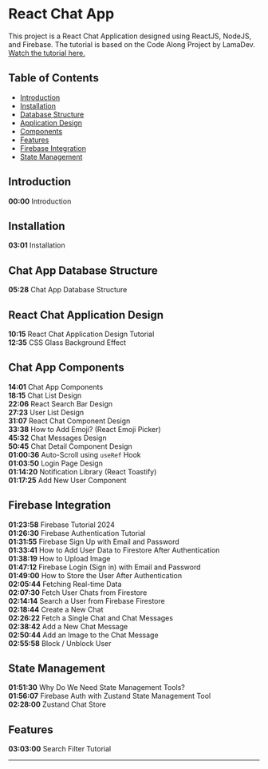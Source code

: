 
# React Chat App 

This project is a React Chat Application designed using ReactJS, NodeJS, and Firebase. The tutorial is based on the Code Along Project by LamaDev. [Watch the tutorial here.](https://www.youtube.com/watch?v=domt_Sx-wTY)

## Table of Contents

- [Introduction](#introduction)
- [Installation](#installation)
- [Database Structure](#chat-app-database-structure)
- [Application Design](#react-chat-application-design)
- [Components](#chat-app-components)
- [Features](#features)
- [Firebase Integration](#firebase-integration)
- [State Management](#state-management)

## Introduction
**00:00** Introduction

## Installation
**03:01** Installation

## Chat App Database Structure
**05:28** Chat App Database Structure

## React Chat Application Design
**10:15** React Chat Application Design Tutorial  
**12:35** CSS Glass Background Effect

## Chat App Components
**14:01** Chat App Components  
**18:15** Chat List Design  
**22:06** React Search Bar Design  
**27:23** User List Design  
**31:07** React Chat Component Design  
**33:38** How to Add Emoji? (React Emoji Picker)  
**45:32** Chat Messages Design  
**50:45** Chat Detail Component Design  
**01:00:36** Auto-Scroll using `useRef` Hook  
**01:03:50** Login Page Design  
**01:14:20** Notification Library (React Toastify)  
**01:17:25** Add New User Component

## Firebase Integration
**01:23:58** Firebase Tutorial 2024  
**01:26:30** Firebase Authentication Tutorial  
**01:31:55** Firebase Sign Up with Email and Password  
**01:33:41** How to Add User Data to Firestore After Authentication  
**01:38:19** How to Upload Image  
**01:47:12** Firebase Login (Sign in) with Email and Password  
**01:49:00** How to Store the User After Authentication  
**02:05:44** Fetching Real-time Data  
**02:07:30** Fetch User Chats from Firestore  
**02:14:14** Search a User from Firebase Firestore  
**02:18:44** Create a New Chat  
**02:26:22** Fetch a Single Chat and Chat Messages  
**02:38:42** Add a New Chat Message  
**02:50:44** Add an Image to the Chat Message  
**02:55:58** Block / Unblock User

## State Management
**01:51:30** Why Do We Need State Management Tools?  
**01:56:07** Firebase Auth with Zustand State Management Tool  
**02:28:00** Zustand Chat Store

## Features
**03:03:00** Search Filter Tutorial

---


